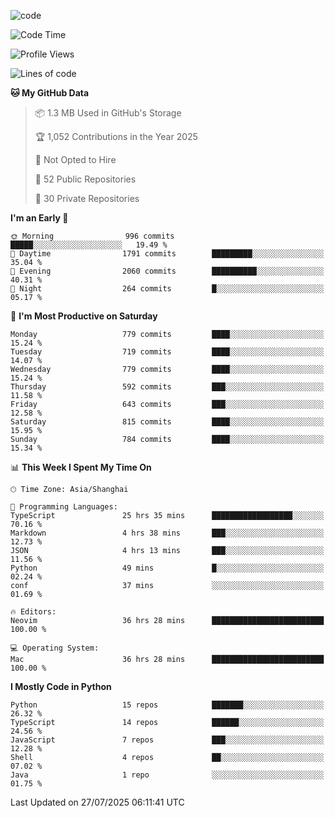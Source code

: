 
<!--
**liuyaanng/liuyaanng** is a ✨ _special_ ✨ repository because its `README.md` (this file) appears on your GitHub profile.

Here are some ideas to get you started:

- 🔭 I’m currently working on ...
- 🌱 I’m currently learning ...
- 👯 I’m looking to collaborate on ...
- 🤔 I’m looking for help with ...
- 💬 Ask me about ...
- 📫 How to reach me: ...
- 😄 Pronouns: ...
- ⚡ Fun fact: ...
-->


![code](https://cdn.jsdelivr.net/gh/liuyaanng/liuyaanng@1.0/code.gif) 

<!--START_SECTION:waka-->
![Code Time](http://img.shields.io/badge/Code%20Time-1%2C733%20hrs%206%20mins-blue)

![Profile Views](http://img.shields.io/badge/Profile%20Views-0-blue)

![Lines of code](https://img.shields.io/badge/From%20Hello%20World%20I%27ve%20Written-26.3%20million%20lines%20of%20code-blue)

**🐱 My GitHub Data** 

> 📦 1.3 MB Used in GitHub's Storage 
 > 
> 🏆 1,052 Contributions in the Year 2025
 > 
> 🚫 Not Opted to Hire
 > 
> 📜 52 Public Repositories 
 > 
> 🔑 30 Private Repositories 
 > 
**I'm an Early 🐤** 

```text
🌞 Morning                996 commits         █████░░░░░░░░░░░░░░░░░░░░   19.49 % 
🌆 Daytime                1791 commits        █████████░░░░░░░░░░░░░░░░   35.04 % 
🌃 Evening                2060 commits        ██████████░░░░░░░░░░░░░░░   40.31 % 
🌙 Night                  264 commits         █░░░░░░░░░░░░░░░░░░░░░░░░   05.17 % 
```
📅 **I'm Most Productive on Saturday** 

```text
Monday                   779 commits         ████░░░░░░░░░░░░░░░░░░░░░   15.24 % 
Tuesday                  719 commits         ████░░░░░░░░░░░░░░░░░░░░░   14.07 % 
Wednesday                779 commits         ████░░░░░░░░░░░░░░░░░░░░░   15.24 % 
Thursday                 592 commits         ███░░░░░░░░░░░░░░░░░░░░░░   11.58 % 
Friday                   643 commits         ███░░░░░░░░░░░░░░░░░░░░░░   12.58 % 
Saturday                 815 commits         ████░░░░░░░░░░░░░░░░░░░░░   15.95 % 
Sunday                   784 commits         ████░░░░░░░░░░░░░░░░░░░░░   15.34 % 
```


📊 **This Week I Spent My Time On** 

```text
🕑︎ Time Zone: Asia/Shanghai

💬 Programming Languages: 
TypeScript               25 hrs 35 mins      ██████████████████░░░░░░░   70.16 % 
Markdown                 4 hrs 38 mins       ███░░░░░░░░░░░░░░░░░░░░░░   12.73 % 
JSON                     4 hrs 13 mins       ███░░░░░░░░░░░░░░░░░░░░░░   11.56 % 
Python                   49 mins             █░░░░░░░░░░░░░░░░░░░░░░░░   02.24 % 
conf                     37 mins             ░░░░░░░░░░░░░░░░░░░░░░░░░   01.69 % 

🔥 Editors: 
Neovim                   36 hrs 28 mins      █████████████████████████   100.00 % 

💻 Operating System: 
Mac                      36 hrs 28 mins      █████████████████████████   100.00 % 
```

**I Mostly Code in Python** 

```text
Python                   15 repos            ███████░░░░░░░░░░░░░░░░░░   26.32 % 
TypeScript               14 repos            ██████░░░░░░░░░░░░░░░░░░░   24.56 % 
JavaScript               7 repos             ███░░░░░░░░░░░░░░░░░░░░░░   12.28 % 
Shell                    4 repos             ██░░░░░░░░░░░░░░░░░░░░░░░   07.02 % 
Java                     1 repo              ░░░░░░░░░░░░░░░░░░░░░░░░░   01.75 % 
```




 Last Updated on 27/07/2025 06:11:41 UTC
<!--END_SECTION:waka-->
